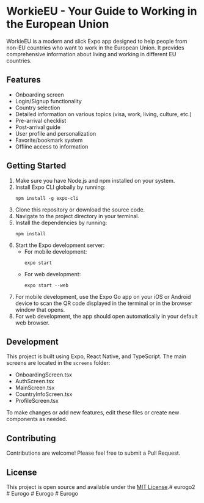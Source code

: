 # WorkieEU - Your Guide to Working in the European Union

WorkieEU is a modern and slick Expo app designed to help people from non-EU countries who want to work in the European Union. It provides comprehensive information about living and working in different EU countries.

## Features

- Onboarding screen
- Login/Signup functionality
- Country selection
- Detailed information on various topics (visa, work, living, culture, etc.)
- Pre-arrival checklist
- Post-arrival guide
- User profile and personalization
- Favorite/bookmark system
- Offline access to information

## Getting Started

1. Make sure you have Node.js and npm installed on your system.
2. Install Expo CLI globally by running:
   ```
   npm install -g expo-cli
   ```
3. Clone this repository or download the source code.
4. Navigate to the project directory in your terminal.
5. Install the dependencies by running:
   ```
   npm install
   ```
6. Start the Expo development server:
   - For mobile development:
     ```
     expo start
     ```
   - For web development:
     ```
     expo start --web
     ```
7. For mobile development, use the Expo Go app on your iOS or Android device to scan the QR code displayed in the terminal or in the browser window that opens.
8. For web development, the app should open automatically in your default web browser.

## Development

This project is built using Expo, React Native, and TypeScript. The main screens are located in the `screens` folder:

- OnboardingScreen.tsx
- AuthScreen.tsx
- MainScreen.tsx
- CountryInfoScreen.tsx
- ProfileScreen.tsx

To make changes or add new features, edit these files or create new components as needed.

## Contributing

Contributions are welcome! Please feel free to submit a Pull Request.

## License

This project is open source and available under the [MIT License](LICENSE).#   e u r o g o 2  
 #   E u r o g o  
 #   E u r o g o  
 #   E u r o g o  
 